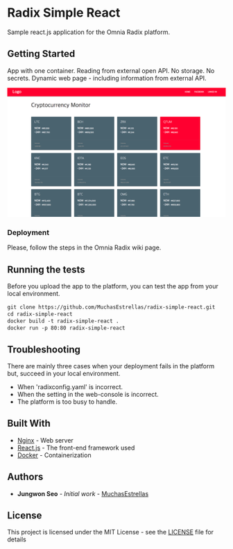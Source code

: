 # Radix Simple React

Sample react.js application for the Omnia Radix platform.

## Getting Started

App with one container. Reading from external open API. No storage. No secrets. Dynamic web page - including information from external API.

![Screen Shopt](images/screenshot.png?raw=true "Screen Shot")
### Deployment

Please, follow the steps in the Omnia Radix wiki page.


## Running the tests

Before you upload the app to the platform, you can test the app from your local environment.

```
git clone https://github.com/MuchasEstrellas/radix-simple-react.git
cd radix-simple-react
docker build -t radix-simple-react .
docker run -p 80:80 radix-simple-react
```
## Troubleshooting

There are mainly three cases when your deployment fails in the platform but, succeed in your local environment.
  * When 'radixconfig.yaml' is incorrect.
  * When the setting in the web-console is incorrect.
  * The platform is too busy to handle.

## Built With

* [Nginx](https://nginx.org/en/) - Web server
* [React.js](https://reactjs.org/) - The front-end framework used
* [Docker](https://www.docker.com/) -  Containerization



## Authors

* **Jungwon Seo** - *Initial work* - [MuchasEstrellas](https://github.com/MuchasEstrellas)


## License

This project is licensed under the MIT License - see the [LICENSE](LICENSE) file for details
